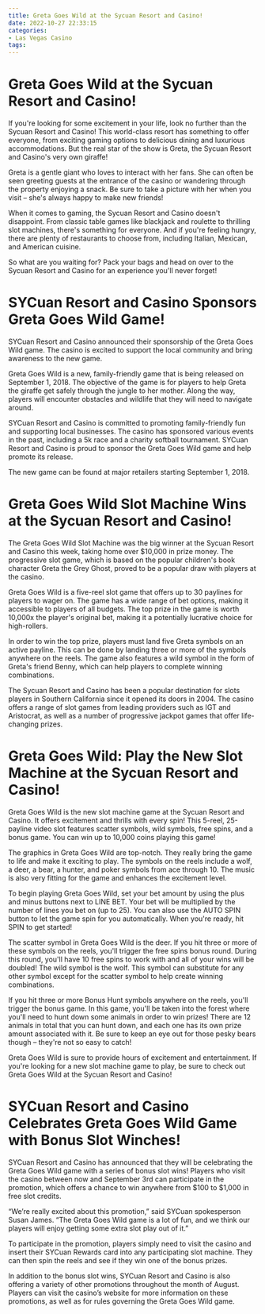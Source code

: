 ```yaml
---
title: Greta Goes Wild at the Sycuan Resort and Casino!
date: 2022-10-27 22:33:15
categories:
- Las Vegas Casino
tags:
---
```



#  Greta Goes Wild at the Sycuan Resort and Casino!

If you're looking for some excitement in your life, look no further than the Sycuan Resort and Casino! This world-class resort has something to offer everyone, from exciting gaming options to delicious dining and luxurious accommodations. But the real star of the show is Greta, the Sycuan Resort and Casino's very own giraffe!

Greta is a gentle giant who loves to interact with her fans. She can often be seen greeting guests at the entrance of the casino or wandering through the property enjoying a snack. Be sure to take a picture with her when you visit – she's always happy to make new friends!

When it comes to gaming, the Sycuan Resort and Casino doesn't disappoint. From classic table games like blackjack and roulette to thrilling slot machines, there's something for everyone. And if you're feeling hungry, there are plenty of restaurants to choose from, including Italian, Mexican, and American cuisine.

So what are you waiting for? Pack your bags and head on over to the Sycuan Resort and Casino for an experience you'll never forget!

#  SYCuan Resort and Casino Sponsors Greta Goes Wild Game!

SYCuan Resort and Casino announced their sponsorship of the Greta Goes Wild game. The casino is excited to support the local community and bring awareness to the new game.

Greta Goes Wild is a new, family-friendly game that is being released on September 1, 2018. The objective of the game is for players to help Greta the giraffe get safely through the jungle to her mother. Along the way, players will encounter obstacles and wildlife that they will need to navigate around.

SYCuan Resort and Casino is committed to promoting family-friendly fun and supporting local businesses. The casino has sponsored various events in the past, including a 5k race and a charity softball tournament. SYCuan Resort and Casino is proud to sponsor the Greta Goes Wild game and help promote its release.

The new game can be found at major retailers starting September 1, 2018.

#  Greta Goes Wild Slot Machine Wins at the Sycuan Resort and Casino!

The Greta Goes Wild Slot Machine was the big winner at the Sycuan Resort and Casino this week, taking home over $10,000 in prize money. The progressive slot game, which is based on the popular children's book character Greta the Grey Ghost, proved to be a popular draw with players at the casino.

Greta Goes Wild is a five-reel slot game that offers up to 30 paylines for players to wager on. The game has a wide range of bet options, making it accessible to players of all budgets. The top prize in the game is worth 10,000x the player's original bet, making it a potentially lucrative choice for high-rollers.

In order to win the top prize, players must land five Greta symbols on an active payline. This can be done by landing three or more of the symbols anywhere on the reels. The game also features a wild symbol in the form of Greta's friend Benny, which can help players to complete winning combinations.

The Sycuan Resort and Casino has been a popular destination for slots players in Southern California since it opened its doors in 2004. The casino offers a range of slot games from leading providers such as IGT and Aristocrat, as well as a number of progressive jackpot games that offer life-changing prizes.

#  Greta Goes Wild: Play the New Slot Machine at the Sycuan Resort and Casino!

Greta Goes Wild is the new slot machine game at the Sycuan Resort and Casino. It offers excitement and thrills with every spin! This 5-reel, 25-payline video slot features scatter symbols, wild symbols, free spins, and a bonus game. You can win up to 10,000 coins playing this game!

The graphics in Greta Goes Wild are top-notch. They really bring the game to life and make it exciting to play. The symbols on the reels include a wolf, a deer, a bear, a hunter, and poker symbols from ace through 10. The music is also very fitting for the game and enhances the excitement level.

To begin playing Greta Goes Wild, set your bet amount by using the plus and minus buttons next to LINE BET. Your bet will be multiplied by the number of lines you bet on (up to 25). You can also use the AUTO SPIN button to let the game spin for you automatically. When you're ready, hit SPIN to get started!

The scatter symbol in Greta Goes Wild is the deer. If you hit three or more of these symbols on the reels, you'll trigger the free spins bonus round. During this round, you'll have 10 free spins to work with and all of your wins will be doubled! The wild symbol is the wolf. This symbol can substitute for any other symbol except for the scatter symbol to help create winning combinations.

If you hit three or more Bonus Hunt symbols anywhere on the reels, you'll trigger the bonus game. In this game, you'll be taken into the forest where you'll need to hunt down some animals in order to win prizes! There are 12 animals in total that you can hunt down, and each one has its own prize amount associated with it. Be sure to keep an eye out for those pesky bears though – they're not so easy to catch!

Greta Goes Wild is sure to provide hours of excitement and entertainment. If you're looking for a new slot machine game to play, be sure to check out Greta Goes Wild at the Sycuan Resort and Casino!

#  SYCuan Resort and Casino Celebrates Greta Goes Wild Game with Bonus Slot Winches!

SYCuan Resort and Casino has announced that they will be celebrating the Greta Goes Wild game with a series of bonus slot wins! Players who visit the casino between now and September 3rd can participate in the promotion, which offers a chance to win anywhere from $100 to $1,000 in free slot credits.

“We’re really excited about this promotion,” said SYCuan spokesperson Susan James. “The Greta Goes Wild game is a lot of fun, and we think our players will enjoy getting some extra slot play out of it.”

To participate in the promotion, players simply need to visit the casino and insert their SYCuan Rewards card into any participating slot machine. They can then spin the reels and see if they win one of the bonus prizes.

In addition to the bonus slot wins, SYCuan Resort and Casino is also offering a variety of other promotions throughout the month of August. Players can visit the casino’s website for more information on these promotions, as well as for rules governing the Greta Goes Wild game.